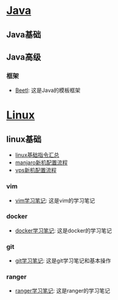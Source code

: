 # [Java](Java/index.md)
## Java基础


## Java高级
### 框架
- [Beetl](Beetl): 这是Java的模板框架
# [Linux](Linux/index)
## linux基础
- [linux基础指令汇总](linux基础指令汇总)
- [manjaro新机配置流程](manjaro新机配置流程)
- [vps新机配置流程](vps新机配置流程)
### vim
- [vim学习笔记](vim学习笔记): 这是vim的学习笔记

### docker
- [docker学习笔记](docker学习笔记): 这是docker的学习笔记

### git
- [git学习笔记](git学习笔记): 这是git学习笔记和基本操作

### ranger
- [ranger学习笔记](ranger学习笔记): 这是ranger的学习笔记
